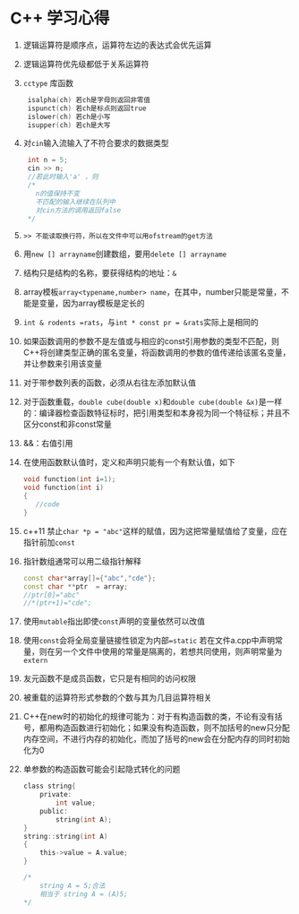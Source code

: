 # C++ 学习心得

1. 逻辑运算符是顺序点，运算符左边的表达式会优先运算

2. 逻辑运算符优先级都低于关系运算符

3. `cctype` 库函数

   ```c
    isalpha(ch) 若ch是字母则返回非零值
    ispunct(ch) 若ch是标点则返回true
    islower(ch) 若ch是小写
    isupper(ch) 若ch是大写
   ```

4. 对`cin`输入流输入了不符合要求的数据类型

   ```c
    int n = 5;
    cin >> n;
    //若此时输入'a' ，则
    /*
      n的值保持不变
      不匹配的输入继续在队列中
      对cin方法的调用返回false
    */
   ```

5. `>> 不能读取换行符，所以在文件中可以用ofstream的get方法`
6. 用`new [] arrayname`创建数组，要用`delete [] arrayname`
7. 结构只是结构的名称，要获得结构的地址：`&`

8. array模板`array<typename,number> name`，在其中，number只能是常量，不能是变量，因为array模板是定长的

9. `int & rodents =rats`，与`int * const pr = &rats`实际上是相同的

10. 如果函数调用的参数不是左值或与相应的const引用参数的类型不匹配，则C++将创建类型正确的匿名变量，将函数调用的参数的值传递给该匿名变量，并让参数来引用该变量

11. 对于带参数列表的函数，必须从右往左添加默认值
12. 对于函数重载，`double cube(double x)`和`double cube(double &x)`是一样的：编译器检查函数特征标时，把引用类型和本身视为同一个特征标；并且不区分const和非const常量

13. &&：右值引用
14. 在使用函数默认值时，定义和声明只能有一个有默认值，如下
    ```c++
    void function(int i=1);
    void function(int i)
    {
       //code
    }
    ```

15. c++11 禁止`char *p = "abc"`这样的赋值，因为这把常量赋值给了变量，应在指针前加`const`

16. 指针数组通常可以用二级指针解释
    ```c++
    const char*array[]={"abc","cde"};
    const char **ptr  = array;
    //ptr[0]="abc"
    //*(ptr+1)="cde";
    ```

17. 使用`mutable`指出即使`const`声明的变量依然可以改值
18. 使用`const`会将全局变量链接性锁定为内部`=static`
    若在文件a.cpp中声明常量，则在另一个文件中使用的常量是隔离的，若想共同使用，则声明常量为`extern`

19. 友元函数不是成员函数，它只是有相同的访问权限
20. 被重载的运算符形式参数的个数与其为几目运算符相关
21. C++在new时的初始化的规律可能为：对于有构造函数的类，不论有没有括号，都用构造函数进行初始化；如果没有构造函数，则不加括号的new只分配内存空间，不进行内存的初始化，而加了括号的new会在分配内存的同时初始化为0
22. 单参数的构造函数可能会引起隐式转化的问题
    ```c
    class string{
        private: 
            int value;
        public:
            string(int A);
    }
    string::string(int A)
    {
        this->value = A.value;
    }

    /*
        string A = 5;合法
        相当于 string A = (A)5;
    */
    ```